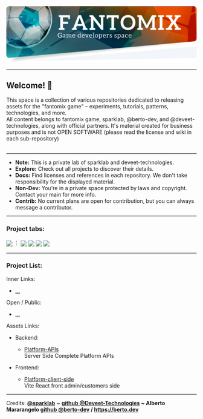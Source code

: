 <img src="https://raw.githubusercontent.com/fantomix-hub/.github/main/COLLECTION.BANNER.png">

---

## Welcome! 🎉

This space is a collection of various repositories dedicated to releasing assets for the "fantomix game" – experiments, tutorials, patterns, technologies, and more.<br>
All content belongs to fantomix game, sparklab, @berto-dev, and @deveet-technologies, along with official partners. It's material created for business purposes and is not OPEN SOFTWARE (please read the license and wiki in each sub-repository)<br><br>

---

- <b>Note:</b> This is a private lab of sparklab and deveet-technologies.
- <b>Explore:</b> Check out all projects to discover their details.
- <b>Docs:</b> Find licenses and references in each repository. We don't take responsibility for the displayed material.
- <b>Non-Dev:</b> You're in a private space protected by laws and copyright. Contact your main for more info.
- <b>Contrib:</b> No current plans are open for contribution, but you can always message a contributor.


---

### Project tabs:

[<sub>![](https://img.shields.io/badge/ALL_REPOSITORIES-lavender.svg)</sub>](https://github.com/orgs/fantomix-hub/repositories?q=&sort=name) ︙ [<sub>![](https://img.shields.io/badge/EXPERIMENTS-lavender.svg)</sub>](https://github.com/search?q=topic%3Aexperiments+org%3Afantomix-hub&type=Repositories) [<sub>![](https://img.shields.io/badge/RESOURCES-lavender.svg)</sub>](https://github.com/search?q=topic%3Aresources+org%3Afantomix-hub&type=Repositories) [<sub>![](https://img.shields.io/badge/TUTORIALS-lavender.svg)</sub>](https://github.com/search?q=topic%3Atutorial+org%3Afantomix-hub&type=Repositories) [<sub>![](https://img.shields.io/badge/SCRIPTS-lavender.svg)</sub>](https://github.com/search?q=topic%3Ascript+org%3Afantomix-hub&type=Repositories) </b>

---

### Project List:

Inner Links:
  - [...]()

Open / Public:
  - [...]()

Assets Links:

  - Backend:<br>
    - [Platform-APIs](https://github.com/fantomix-hub/backend.platform.apis)<br>Server Side Complete Platform APIs<br>

  - Frontend:
    - [Platform-client-side](https://github.com/fantomix-hub/frontend)<br>Vite React front admin/customers side<br>

---

<span>Credits: </span> <b><a href="">@sparklab</a></b> ~ <b><a href="https://github.com/berto-dev">github @Deveet-Technologies</a> ~ Alberto Mararangelo <b><a href="https://github.com/berto-dev">github @berto-dev</a> / <a href="https://berto.dev">https://berto.dev</a></b>
